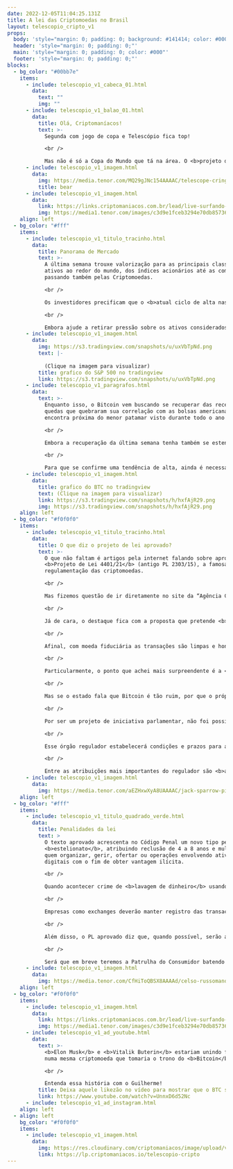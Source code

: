 ```yaml
---
date: 2022-12-05T11:04:25.131Z
title: A lei das Criptomoedas no Brasil
layout: telescopio_cripto_v1
props:
  body: 'style="margin: 0; padding: 0; background: #141414; color: #000"'
  header: 'style="margin: 0; padding: 0;"'
  main: 'style="margin: 0; padding: 0; color: #000"'
  footer: 'style="margin: 0; padding: 0;"'
blocks:
  - bg_color: "#00bb7e"
    items:
      - include: telescopio_v1_cabeca_01.html
        data:
          text: ""
          img: ""
      - include: telescopio_v1_balao_01.html
        data:
          title: Olá, Criptomaníacos!
          text: >-
            Segunda com jogo de copa e Telescópio fica top!

            <br />

            Mas não é só a Copa do Mundo que tá na área. O <b>projeto de regulamentação das criptomoedas</b> também tá aí. Não tem como ignorá-lo e por isso vamos dar uma olhadinha na edição de hoje.
      - include: telescopio_v1_imagem.html
        data:
          img: https://media.tenor.com/MQ29gJNc154AAAAC/telescope-cringe.gif
          title: bear
      - include: telescopio_v1_imagem.html
        data:
          link: https://links.criptomaniacos.com.br/lead/live-surfando-os-ciclos
          img: https://media1.tenor.com/images/c3d9e1fceb3294e70db857362c2c0994/tenor.gif?itemid=27198412
    align: left
  - bg_color: "#fff"
    items:
      - include: telescopio_v1_titulo_tracinho.html
        data:
          title: Panorama de Mercado
          text: >-
            A última semana trouxe valorização para as principais classes de
            ativos ao redor do mundo, dos índices acionários até as commodities,
            passando também pelas Criptomoedas.

            <br />

            Os investidores precificam que o <b>atual ciclo de alta nas taxas de juros americanas esteja próximo do seu fim</b>, restando uma elevação residual entre 0,50% e 0,75% para ser feito pelo FED nas próximas reuniões.

            <br />

            Embora ajude a retirar pressão sobre os ativos considerados de risco, o índice S&P 500 se encontra próximo a uma importante linha de tendência de baixa, que deve oferecer resistência aos preços e pode desacelerar a recuperação vista ao longo das últimas 7 semanas.
      - include: telescopio_v1_imagem.html
        data:
          img: https://s3.tradingview.com/snapshots/u/uxVbTpNd.png
          text: |-
            
            (Clique na imagem para visualizar)
          title: grafico do S&P 500 no tradingview
          link: https://s3.tradingview.com/snapshots/u/uxVbTpNd.png
      - include: telescopio_v1_paragrafos.html
        data:
          text: >-
            Enquanto isso, o Bitcoin vem buscando se recuperar das recentes
            quedas que quebraram sua correlação com as bolsas americanas e se
            encontra próxima do menor patamar visto durante todo o ano de 2022.

            <br />

            Embora a recuperação da última semana tenha também se estendido para as <b>altcoins</b>, o <b>aumento na dominância do Bitcoin</b> sinaliza uma preferência dos investidores pela principal criptomoeda do mercado neste momento de incertezas.

            <br />

            Para que se confirme uma tendência de alta, ainda é necessário que o Bitcoin supere a importante região dos <b>US$18.000</b>, que ofereceu suporte aos preços pelos últimos 5 meses, mas que agora deve desempenhar papel de resistência.
      - include: telescopio_v1_imagem.html
        data:
          title: grafico do BTC no tradingview
          text: (Clique na imagem para visualizar)
          link: https://s3.tradingview.com/snapshots/h/hxfAjR29.png
          img: https://s3.tradingview.com/snapshots/h/hxfAjR29.png
    align: left
  - bg_color: "#f0f0f0"
    items:
      - include: telescopio_v1_titulo_tracinho.html
        data:
          title: O que diz o projeto de lei aprovado?
          text: >-
            O que não faltam é artigos pela internet falando sobre aprovação do
            <b>Projeto de Lei 4401/21</b> (antigo PL 2303/15), a famosa
            regulamentação das criptomoedas. 

            <br />

            Mas fizemos questão de ir diretamente no site da “Agência Câmara de Notícias” e pegar a informação na fonte certa, além de focar só no que mais te interessa.

            <br />

            Já de cara, o destaque fica com a proposta que pretende <b>coibir crimes de estelionato e lavagem de dinheiro</b> relacionados à transação de ativo digital.

            <br />

            Afinal, com moeda fiduciária as transações são limpas e honestas e não é lá que a maior parte dos crimes financeiros acontecem, né? (leia com seu tom de ironia em nível máximo)

            <br />

            Particularmente, o ponto que achei mais surpreendente é a <b>permissão para órgãos e entidades da administração pública manterem contas em exchanges</b> e realizarem operações com ativos digitais e derivados.

            <br />

            Mas se o estado fala que Bitcoin é tão ruim, por que o próprio estado pode investir no ativo? No mínimo, a fala é incoerente, né?

            <br />

            Por ser um projeto de iniciativa parlamentar, não foi possível citar explicitamente que será o <b>Banco Central o órgão regulamentador do mercado no Brasil</b>, mas é o que se espera.

            <br />

            Esse órgão regulador estabelecerá condições e prazos para a adequação às regras do projeto por parte das exchanges e demais empresas do setor. 

            <br />

            Entre as atribuições mais importantes do regulador são <b>autorizar o funcionamento, a transferência de controle e outras movimentações acionárias das empresas</b>, além de <b>supervisionar o mercado cripto no Brasil</b> de modo geral.
      - include: telescopio_v1_imagem.html
        data:
          img: https://media.tenor.com/aEZHxwXyA8UAAAAC/jack-sparrow-pirates-of-the-caribbean.gif
    align: left
  - bg_color: "#fff"
    items:
      - include: telescopio_v1_titulo_quadrado_verde.html
        data:
          title: Penalidades da lei
          text: >
            O texto aprovado acrescenta no Código Penal um novo tipo penal de
            <b>estelionato</b>, atribuindo reclusão de 4 a 8 anos e multa para
            quem organizar, gerir, ofertar ou operações envolvendo ativos
            digitais com o fim de obter vantagem ilícita.

            <br />

            Quando acontecer crime de <b>lavagem de dinheiro</b> usando cripto, poderá haver um agravante de 1/3 a 2/3 a mais na pena de reclusão, que é  de 3 a 10 anos.

            <br />

            Empresas como exchanges deverão manter registro das transações para fins de <b>repasse de informações aos órgãos de fiscalização</b> e combate ao crime organizado e à lavagem de dinheiro.

            <br />

            Além disso, o PL aprovado diz que, quando possível, serão aplicadas as regras do <b>Código de Defesa do Consumidor</b> para as operações do mercado de criptomoedas.

            <br />

            Será que em breve teremos a Patrulha do Consumidor batendo na porta das corretoras?
      - include: telescopio_v1_imagem.html
        data:
          img: https://media.tenor.com/CfHiToQBSX8AAAAd/celso-russomano-aqui-agora.gif
    align: left
  - bg_color: "#f0f0f0"
    items:
      - include: telescopio_v1_imagem.html
        data:
          link: https://links.criptomaniacos.com.br/lead/live-surfando-os-ciclos
          img: https://media1.tenor.com/images/c3d9e1fceb3294e70db857362c2c0994/tenor.gif?itemid=27198412
      - include: telescopio_v1_ad_youtube.html
        data:
          text: >-
            <b>Elon Musk</b> e <b>Vitalik Buterin</b> estariam unindo forças
            numa mesma criptomoeda que tomaria o trono do <b>Bitcoin</b>. Será?

            <br />

            Entenda essa história com o Guilherme!
          title: Deixa aquele likezão no vídeo para mostrar que o BTC sempre será rei!
          link: https://www.youtube.com/watch?v=UnnxD6d52Nc
      - include: telescopio_v1_ad_instagram.html
    align: left
  - align: left
    bg_color: "#f0f0f0"
    items:
      - include: telescopio_v1_imagem.html
        data:
          img: https://res.cloudinary.com/criptomaniacos/image/upload/v1662133224/telescopio/inscreva-se-telescopio.png
          link: https://lp.criptomaniacos.io/telescopio-cripto
---
```

